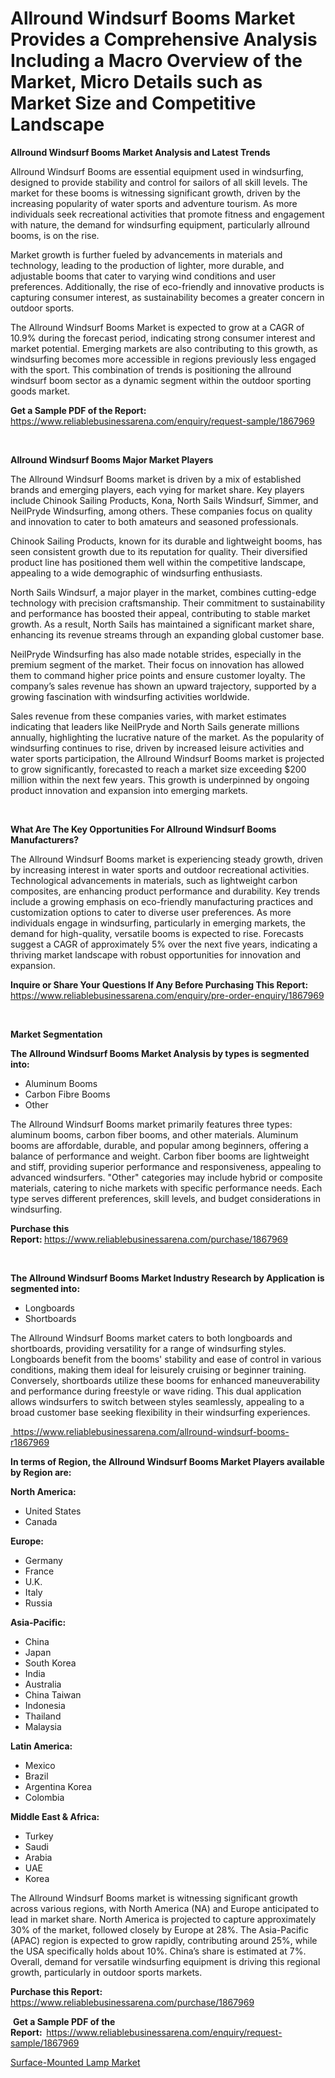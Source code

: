 <p><h1>Allround Windsurf Booms Market Provides a Comprehensive Analysis Including a Macro Overview of the Market, Micro Details such as Market Size and Competitive Landscape</h1></p><p><strong>Allround Windsurf Booms Market Analysis and Latest Trends</strong></p>
<p><p>Allround Windsurf Booms are essential equipment used in windsurfing, designed to provide stability and control for sailors of all skill levels. The market for these booms is witnessing significant growth, driven by the increasing popularity of water sports and adventure tourism.  As more individuals seek recreational activities that promote fitness and engagement with nature, the demand for windsurfing equipment, particularly allround booms, is on the rise.</p><p>Market growth is further fueled by advancements in materials and technology, leading to the production of lighter, more durable, and adjustable booms that cater to varying wind conditions and user preferences. Additionally, the rise of eco-friendly and innovative products is capturing consumer interest, as sustainability becomes a greater concern in outdoor sports.</p><p>The Allround Windsurf Booms Market is expected to grow at a CAGR of 10.9% during the forecast period, indicating strong consumer interest and market potential. Emerging markets are also contributing to this growth, as windsurfing becomes more accessible in regions previously less engaged with the sport. This combination of trends is positioning the allround windsurf boom sector as a dynamic segment within the outdoor sporting goods market.</p></p>
<p><strong>Get a Sample PDF of the Report:&nbsp;</strong> <a href="https://www.reliablebusinessarena.com/enquiry/request-sample/1867969?utm_campaign=3013&utm_medium=2&utm_source=Github&utm_content=ia&utm_term=05042025&utm_id=allround-windsurf-booms">https://www.reliablebusinessarena.com/enquiry/request-sample/1867969</a></p>
<p>&nbsp;</p>
<p><strong>Allround Windsurf Booms Major Market Players</strong></p>
<p><p>The Allround Windsurf Booms market is driven by a mix of established brands and emerging players, each vying for market share. Key players include Chinook Sailing Products, Kona, North Sails Windsurf, Simmer, and NeilPryde Windsurfing, among others. These companies focus on quality and innovation to cater to both amateurs and seasoned professionals.</p><p>Chinook Sailing Products, known for its durable and lightweight booms, has seen consistent growth due to its reputation for quality. Their diversified product line has positioned them well within the competitive landscape, appealing to a wide demographic of windsurfing enthusiasts.</p><p>North Sails Windsurf, a major player in the market, combines cutting-edge technology with precision craftsmanship. Their commitment to sustainability and performance has boosted their appeal, contributing to stable market growth. As a result, North Sails has maintained a significant market share, enhancing its revenue streams through an expanding global customer base.</p><p>NeilPryde Windsurfing has also made notable strides, especially in the premium segment of the market. Their focus on innovation has allowed them to command higher price points and ensure customer loyalty. The company’s sales revenue has shown an upward trajectory, supported by a growing fascination with windsurfing activities worldwide.</p><p>Sales revenue from these companies varies, with market estimates indicating that leaders like NeilPryde and North Sails generate millions annually, highlighting the lucrative nature of the market. As the popularity of windsurfing continues to rise, driven by increased leisure activities and water sports participation, the Allround Windsurf Booms market is projected to grow significantly, forecasted to reach a market size exceeding $200 million within the next few years. This growth is underpinned by ongoing product innovation and expansion into emerging markets.</p></p>
<p>&nbsp;</p>
<p><strong>What Are The Key Opportunities For Allround Windsurf Booms Manufacturers?</strong></p>
<p><p>The Allround Windsurf Booms market is experiencing steady growth, driven by increasing interest in water sports and outdoor recreational activities. Technological advancements in materials, such as lightweight carbon composites, are enhancing product performance and durability. Key trends include a growing emphasis on eco-friendly manufacturing practices and customization options to cater to diverse user preferences. As more individuals engage in windsurfing, particularly in emerging markets, the demand for high-quality, versatile booms is expected to rise. Forecasts suggest a CAGR of approximately 5% over the next five years, indicating a thriving market landscape with robust opportunities for innovation and expansion.</p></p>
<p><strong>Inquire or Share Your Questions If Any Before Purchasing This Report:</strong> <a href="https://www.reliablebusinessarena.com/enquiry/pre-order-enquiry/1867969?utm_campaign=3013&utm_medium=2&utm_source=Github&utm_content=ia&utm_term=05042025&utm_id=allround-windsurf-booms">https://www.reliablebusinessarena.com/enquiry/pre-order-enquiry/1867969</a></p>
<p>&nbsp;</p>
<p><strong>Market Segmentation</strong></p>
<p><strong>The Allround Windsurf Booms Market Analysis by types is segmented into:</strong></p>
<p><ul><li>Aluminum Booms</li><li>Carbon Fibre Booms</li><li>Other</li></ul></p>
<p><p>The Allround Windsurf Booms market primarily features three types: aluminum booms, carbon fiber booms, and other materials. Aluminum booms are affordable, durable, and popular among beginners, offering a balance of performance and weight. Carbon fiber booms are lightweight and stiff, providing superior performance and responsiveness, appealing to advanced windsurfers. "Other" categories may include hybrid or composite materials, catering to niche markets with specific performance needs. Each type serves different preferences, skill levels, and budget considerations in windsurfing.</p></p>
<p><strong>Purchase this Report:&nbsp;</strong><a href="https://www.reliablebusinessarena.com/purchase/1867969?utm_campaign=3013&utm_medium=2&utm_source=Github&utm_content=ia&utm_term=05042025&utm_id=allround-windsurf-booms">https://www.reliablebusinessarena.com/purchase/1867969</a></p>
<p>&nbsp;</p>
<p><strong>The Allround Windsurf Booms Market Industry Research by Application is segmented into:</strong></p>
<p><ul><li>Longboards</li><li>Shortboards</li></ul></p>
<p><p>The Allround Windsurf Booms market caters to both longboards and shortboards, providing versatility for a range of windsurfing styles. Longboards benefit from the booms' stability and ease of control in various conditions, making them ideal for leisurely cruising or beginner training. Conversely, shortboards utilize these booms for enhanced maneuverability and performance during freestyle or wave riding. This dual application allows windsurfers to switch between styles seamlessly, appealing to a broad customer base seeking flexibility in their windsurfing experiences.</p></p>
<p><a href="https://www.reliablebusinessarena.com/allround-windsurf-booms-r1867969?utm_campaign=3013&utm_medium=2&utm_source=Github&utm_content=ia&utm_term=05042025&utm_id=allround-windsurf-booms">&nbsp;https://www.reliablebusinessarena.com/allround-windsurf-booms-r1867969</a></p>
<p><strong>In terms of Region, the Allround Windsurf Booms Market Players available by Region are:</strong></p>
<p>
    <p> <strong> North America: </strong>
        <ul>
            <li>United States</li>
            <li>Canada</li>
        </ul>
        </p> 
    <p> <strong> Europe: </strong>
        <ul>
            <li>Germany</li>
            <li>France</li>
            <li>U.K.</li>
            <li>Italy</li>
            <li>Russia</li>
        </ul>
        </p> 
    <p> <strong> Asia-Pacific: </strong>
        <ul>
            <li>China</li>
            <li>Japan</li>
            <li>South Korea</li>
            <li>India</li>
            <li>Australia</li>
            <li>China Taiwan</li>
            <li>Indonesia</li>
            <li>Thailand</li>
            <li>Malaysia</li>
        </ul>
        </p> 
    <p> <strong> Latin America: </strong>
        <ul>
            <li>Mexico</li>
            <li>Brazil</li>
            <li>Argentina Korea</li>
            <li>Colombia</li>
        </ul>
        </p> 
    <p> <strong> Middle East & Africa: </strong>
        <ul>
            <li>Turkey</li>
            <li>Saudi</li>
            <li>Arabia</li>
            <li>UAE</li>
            <li>Korea</li>
        </ul>
    </p>
    </p>
<p><p>The Allround Windsurf Booms market is witnessing significant growth across various regions, with North America (NA) and Europe anticipated to lead in market share. North America is projected to capture approximately 30% of the market, followed closely by Europe at 28%. The Asia-Pacific (APAC) region is expected to grow rapidly, contributing around 25%, while the USA specifically holds about 10%. China’s share is estimated at 7%. Overall, demand for versatile windsurfing equipment is driving this regional growth, particularly in outdoor sports markets.</p></p>
<p><strong>Purchase this Report: </strong><a href="https://www.reliablebusinessarena.com/purchase/1867969?utm_campaign=3013&utm_medium=2&utm_source=Github&utm_content=ia&utm_term=05042025&utm_id=allround-windsurf-booms">https://www.reliablebusinessarena.com/purchase/1867969</a></p>
<p>&nbsp;<strong>Get a Sample PDF of the Report:&nbsp;&nbsp;</strong><a href="https://www.reliablebusinessarena.com/enquiry/request-sample/1867969?utm_campaign=3013&utm_medium=2&utm_source=Github&utm_content=ia&utm_term=05042025&utm_id=allround-windsurf-booms">https://www.reliablebusinessarena.com/enquiry/request-sample/1867969</a></p>
<p><strong></strong></p>
<p><p><a href="https://github.com/scaseiargas/Market-Research-Report-List-1/blob/main/surface-mounted-lamp-market.md?utm_campaign=3013&utm_medium=2&utm_source=Github&utm_content=ia&utm_term=05042025&utm_id=allround-windsurf-booms">Surface-Mounted Lamp Market</a></p></p>